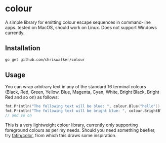 # colour
A simple library for emitting colour escape sequences in command-line apps. tested on MacOS, should work on Linux. Does not support Windows currently.

## Installation

```bash
go get github.com/chriswalker/colour
```

## Usage

You can wrap arbitrary text in any of the standard 16 terminal colours (Black, Red, Green, Yellow, Blue, Magenta, Cyan, White, Bright Black, Bright Red and so on) as follows:

```go
fmt.Println("The following text will be blue: ", colour.Blue("hello"))
fmt.Println("The following text will be bright blue: ", colour.BrightBlue("hello"))
// and so on
```

This is a very lightweight colour library, currently only supporting foreground colours as per my needs. Should you need something beefier, try [fatih/color](https://github.com/fatih/color), from which this draws some inspiration.


